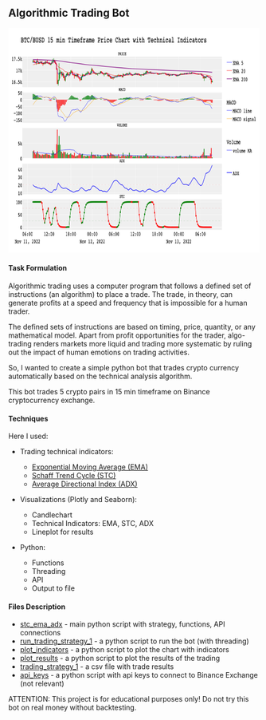 ## Algorithmic Trading Bot

<img src='bot.png' height=450>

#### Task Formulation

Algorithmic trading uses a computer program that follows a defined set of instructions (an algorithm) to place a trade. The trade, in theory, can generate profits at a speed and frequency that is impossible for a human trader.

The defined sets of instructions are based on timing, price, quantity, or any mathematical model. Apart from profit opportunities for the trader, algo-trading renders markets more liquid and trading more systematic by ruling out the impact of human emotions on trading activities.

So, I wanted to create a simple python bot that trades crypto currency automatically based on the technical analysis algorithm.

This bot trades 5 crypto pairs in 15 min timeframe on Binance cryptocurrency exchange.

#### Techniques

Here I used:

- Trading technical indicators:
  - [Exponential Moving Average (EMA)](https://www.investopedia.com/terms/e/ema.asp)
  - [Schaff Trend Cycle (STC)](https://www.investopedia.com/articles/forex/10/schaff-trend-cycle-indicator.asp)
  - [Average Directional Index (ADX)](https://www.investopedia.com/terms/a/adx.asp)

- Visualizations (Plotly and Seaborn):
  - Candlechart
  - Technical Indicators: EMA, STC, ADX
  - Lineplot for results

- Python:
  - Functions
  - Threading
  - API
  - Output to file

#### Files Description

- [stc_ema_adx](stc_ema_adx.py) - main python script with strategy, functions, API connections
- [run_trading_strategy_1](run_trading_strategy_1.py) - a python script to run the bot (with threading)
- [plot_indicators](plot_indicators.py) - a python script to plot the chart with indicators
- [plot_results](plot_results.py) - a python script to plot the results of the trading
- [trading_strategy_1](trading_strategy_1.csv) - a csv file with trade results
- [api_keys](api_keys.py) - a python script with api keys to connect to Binance Exchange (not relevant)



ATTENTION: This project is for educational purposes only! Do not try this bot on real money without backtesting. 

